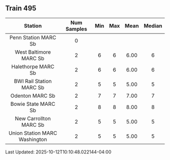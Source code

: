 ## Train 495

| Station | Num Samples | Min | Max | Mean | Median |
| :-----: | :---------: | :-: | :-: | :--: | :----: |
| Penn Station MARC Sb | 0 |  |  |  |  |
| West Baltimore MARC Sb | 2 | 6 | 6 | 6.00 | 6 |
| Halethorpe MARC Sb | 2 | 6 | 6 | 6.00 | 6 |
| BWI Rail Station MARC Sb | 2 | 5 | 5 | 5.00 | 5 |
| Odenton MARC Sb | 2 | 7 | 7 | 7.00 | 7 |
| Bowie State MARC Sb | 2 | 8 | 8 | 8.00 | 8 |
| New Carrollton MARC Sb | 2 | 5 | 5 | 5.00 | 5 |
| Union Station MARC Washington | 2 | 5 | 5 | 5.00 | 5 |


Last Updated: 2025-10-12T10:10:48.022144-04:00